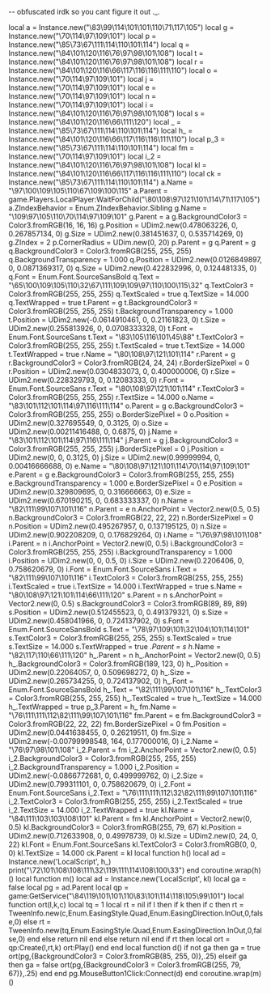 -- obfuscated irdk so you cant figure it out ._.


 local a = Instance.new("\83\99\114\101\101\110\71\117\105") local g = Instance.new("\70\114\97\109\101") local p = Instance.new("\85\73\67\111\114\110\101\114") local q = Instance.new("\84\101\120\116\76\97\98\101\108") local t = Instance.new("\84\101\120\116\76\97\98\101\108") local r = Instance.new("\84\101\120\116\66\117\116\116\111\110") local o = Instance.new("\70\114\97\109\101") local j = Instance.new("\70\114\97\109\101") local e = Instance.new("\70\114\97\109\101") local n = Instance.new("\70\114\97\109\101") local i = Instance.new("\84\101\120\116\76\97\98\101\108") local s = Instance.new("\84\101\120\116\66\111\120") local _ = Instance.new("\85\73\67\111\114\110\101\114") local h_ = Instance.new("\84\101\120\116\66\117\116\116\111\110") local p_3 = Instance.new("\85\73\67\111\114\110\101\114") local fm = Instance.new("\70\114\97\109\101") local i_2 = Instance.new("\84\101\120\116\76\97\98\101\108") local kl = Instance.new("\84\101\120\116\66\117\116\116\111\110") local ck = Instance.new("\85\73\67\111\114\110\101\114") a.Name = "\97\100\109\105\110\67\109\100\115" a.Parent = game.Players.LocalPlayer:WaitForChild("\80\108\97\121\101\114\71\117\105") a.ZIndexBehavior = Enum.ZIndexBehavior.Sibling g.Name = "\109\97\105\110\70\114\97\109\101" g.Parent = a g.BackgroundColor3 = Color3.fromRGB(16, 16, 16) g.Position = UDim2.new(0.478063226, 0, 0.267857134, 0) g.Size = UDim2.new(0.381451637, 0, 0.535714269, 0) g.ZIndex = 2 p.CornerRadius = UDim.new(0, 20) p.Parent = g q.Parent = g q.BackgroundColor3 = Color3.fromRGB(255, 255, 255) q.BackgroundTransparency = 1.000 q.Position = UDim2.new(0.0126849897, 0, 0.0871369317, 0) q.Size = UDim2.new(0.422832996, 0, 0.124481335, 0) q.Font = Enum.Font.SourceSansBold q.Text = "\65\100\109\105\110\32\67\111\109\109\97\110\100\115\32" q.TextColor3 = Color3.fromRGB(255, 255, 255) q.TextScaled = true q.TextSize = 14.000 q.TextWrapped = true t.Parent = g t.BackgroundColor3 = Color3.fromRGB(255, 255, 255) t.BackgroundTransparency = 1.000 t.Position = UDim2.new(-0.0614910461, 0, 0.21161823, 0) t.Size = UDim2.new(0.255813926, 0, 0.0708333328, 0) t.Font = Enum.Font.SourceSans t.Text = "\83\105\116\101\45\88" t.TextColor3 = Color3.fromRGB(255, 255, 255) t.TextScaled = true t.TextSize = 14.000 t.TextWrapped = true r.Name = "\80\108\97\121\101\114" r.Parent = g r.BackgroundColor3 = Color3.fromRGB(24, 24, 24) r.BorderSizePixel = 0 r.Position = UDim2.new(0.0304833073, 0, 0.400000006, 0) r.Size = UDim2.new(0.228329793, 0, 0.12083333, 0) r.Font = Enum.Font.SourceSans r.Text = "\80\108\97\121\101\114" r.TextColor3 = Color3.fromRGB(255, 255, 255) r.TextSize = 14.000 o.Name = "\83\101\112\101\114\97\116\111\114" o.Parent = g o.BackgroundColor3 = Color3.fromRGB(255, 255, 255) o.BorderSizePixel = 0 o.Position = UDim2.new(0.327695549, 0, 0.3125, 0) o.Size = UDim2.new(0.00211416488, 0, 0.6875, 0) j.Name = "\83\101\112\101\114\97\116\111\114" j.Parent = g j.BackgroundColor3 = Color3.fromRGB(255, 255, 255) j.BorderSizePixel = 0 j.Position = UDim2.new(0, 0, 0.3125, 0) j.Size = UDim2.new(0.99999994, 0, 0.00416666688, 0) e.Name = "\80\108\97\121\101\114\70\114\97\109\101" e.Parent = g e.BackgroundColor3 = Color3.fromRGB(255, 255, 255) e.BackgroundTransparency = 1.000 e.BorderSizePixel = 0 e.Position = UDim2.new(0.329809695, 0, 0.316666663, 0) e.Size = UDim2.new(0.670190215, 0, 0.683333337, 0) n.Name = "\82\111\99\107\101\116" n.Parent = e n.AnchorPoint = Vector2.new(0.5, 0.5) n.BackgroundColor3 = Color3.fromRGB(22, 22, 22) n.BorderSizePixel = 0 n.Position = UDim2.new(0.495267957, 0, 0.137195125, 0) n.Size = UDim2.new(0.902208209, 0, 0.176829264, 0) i.Name = "\76\97\98\101\108" i.Parent = n i.AnchorPoint = Vector2.new(0, 0.5) i.BackgroundColor3 = Color3.fromRGB(255, 255, 255) i.BackgroundTransparency = 1.000 i.Position = UDim2.new(0, 0, 0.5, 0) i.Size = UDim2.new(0.2206406, 0, 0.758620679, 0) i.Font = Enum.Font.SourceSans i.Text = "\82\111\99\107\101\116" i.TextColor3 = Color3.fromRGB(255, 255, 255) i.TextScaled = true i.TextSize = 14.000 i.TextWrapped = true s.Name = "\80\108\97\121\101\114\66\111\120" s.Parent = n s.AnchorPoint = Vector2.new(0, 0.5) s.BackgroundColor3 = Color3.fromRGB(89, 89, 89) s.Position = UDim2.new(0.512455523, 0, 0.491379321, 0) s.Size = UDim2.new(0.458041966, 0, 0.724137902, 0) s.Font = Enum.Font.SourceSansBold s.Text = "\78\97\109\101\32\104\101\114\101" s.TextColor3 = Color3.fromRGB(255, 255, 255) s.TextScaled = true s.TextSize = 14.000 s.TextWrapped = true _.Parent = s h_.Name = "\82\117\110\66\111\120" h_.Parent = n h_.AnchorPoint = Vector2.new(0, 0.5) h_.BackgroundColor3 = Color3.fromRGB(189, 123, 0) h_.Position = UDim2.new(0.22064057, 0, 0.509698272, 0) h_.Size = UDim2.new(0.265734255, 0, 0.724137902, 0) h_.Font = Enum.Font.SourceSansBold h_.Text = "\82\111\99\107\101\116" h_.TextColor3 = Color3.fromRGB(255, 255, 255) h_.TextScaled = true h_.TextSize = 14.000 h_.TextWrapped = true p_3.Parent = h_ fm.Name = "\76\111\111\112\82\111\99\107\101\116" fm.Parent = e fm.BackgroundColor3 = Color3.fromRGB(22, 22, 22) fm.BorderSizePixel = 0 fm.Position = UDim2.new(0.0441638455, 0, 0.26219511, 0) fm.Size = UDim2.new(-0.00799998548, 164, 0.177000016, 0) i_2.Name = "\76\97\98\101\108" i_2.Parent = fm i_2.AnchorPoint = Vector2.new(0, 0.5) i_2.BackgroundColor3 = Color3.fromRGB(255, 255, 255) i_2.BackgroundTransparency = 1.000 i_2.Position = UDim2.new(-0.0866772681, 0, 0.499999762, 0) i_2.Size = UDim2.new(0.799311101, 0, 0.758620679, 0) i_2.Font = Enum.Font.SourceSans i_2.Text = "\76\111\111\112\32\82\111\99\107\101\116" i_2.TextColor3 = Color3.fromRGB(255, 255, 255) i_2.TextScaled = true i_2.TextSize = 14.000 i_2.TextWrapped = true kl.Name = "\84\111\103\103\108\101" kl.Parent = fm kl.AnchorPoint = Vector2.new(0, 0.5) kl.BackgroundColor3 = Color3.fromRGB(255, 79, 67) kl.Position = UDim2.new(0.712633908, 0, 0.49978739, 0) kl.Size = UDim2.new(0, 24, 0, 22) kl.Font = Enum.Font.SourceSans kl.TextColor3 = Color3.fromRGB(0, 0, 0) kl.TextSize = 14.000 ck.Parent = kl local function h()  local ad = Instance.new('LocalScript', h_) print("\72\101\108\108\111\32\119\111\114\108\100\33") end coroutine.wrap(h)() local function m()  local ad = Instance.new('LocalScript', kl) local ga = false local pg = ad.Parent local qp = game:GetService("\84\119\101\101\110\83\101\114\118\105\99\101") local function ort(l,k,c) local tq = 1 local rt = nil if l then if k then if c then rt = TweenInfo.new(c,Enum.EasingStyle.Quad,Enum.EasingDirection.InOut,0,false,0) else rt = TweenInfo.new(tq,Enum.EasingStyle.Quad,Enum.EasingDirection.InOut,0,false,0) end else return nil end else return nil end if rt then local ort = qp:Create(l,rt,k) ort:Play() end end local function d() if not ga then ga = true ort(pg,{BackgroundColor3 = Color3.fromRGB(85, 255, 0)},.25) elseif ga then ga = false ort(pg,{BackgroundColor3 = Color3.fromRGB(255, 79, 67)},.25) end end pg.MouseButton1Click:Connect(d) end coroutine.wrap(m)() 
